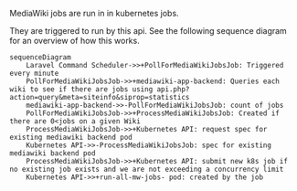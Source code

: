 MediaWiki jobs are run in in kubernetes jobs.

They are triggered to run by this api. See the following sequence diagram for an overview of how this works.

```mermaid
sequenceDiagram
    Laravel Command Scheduler->>+PollForMediaWikiJobsJob: Triggered every minute
    PollForMediaWikiJobsJob->>+mediawiki-app-backend: Queries each wiki to see if there are jobs using api.php?action=query&meta=siteinfo&siprop=statistics
    mediawiki-app-backend->>-PollForMediaWikiJobsJob: count of jobs
    PollForMediaWikiJobsJob->>+ProcessMediaWikiJobsJob: Created if there are 0<jobs on a given Wiki
    ProcessMediaWikiJobsJob->>+Kubernetes API: request spec for existing mediawiki backend pod
    Kubernetes API->>-ProcessMediaWikiJobsJob: spec for existing mediawiki backend pod
    ProcessMediaWikiJobsJob->>+Kubernetes API: submit new k8s job if no existing job exists and we are not exceeding a concurrency limit
    Kubernetes API->>+run-all-mw-jobs- pod: created by the job
```
